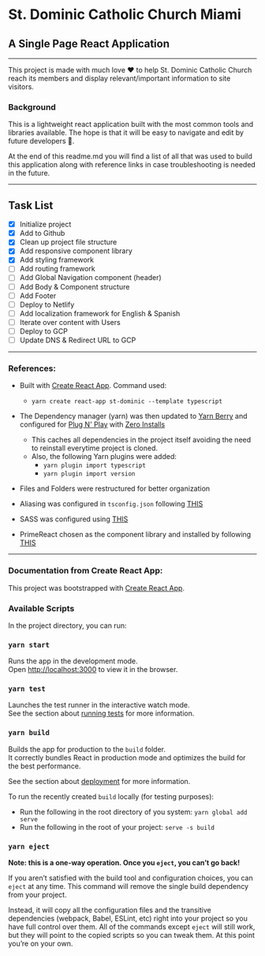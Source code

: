 # St. Dominic Catholic Church Miami 
## A Single Page React Application 
---

This project is made with much love ❤️ to help St. Dominic Catholic Church reach its members and display relevant/important information to site visitors.

### Background
This is a lightweight react application built with the most common tools and libraries available. The hope is that it will be easy to navigate and edit by future developers 🙏. 

At the end of this readme.md you will find a list of all that was used to build this application along with reference links in case troubleshooting is needed in the future.

---
## Task List
- [x] Initialize project
- [x] Add to Github
- [x] Clean up project file structure
- [x] Add responsive component library
- [x] Add styling framework
- [ ] Add routing framework
- [ ] Add Global Navigation component (header)
- [ ] Add Body & Component structure
- [ ] Add Footer
- [ ] Deploy to Netlify
- [ ] Add localization framework for English & Spanish
- [ ] Iterate over content with Users
- [ ] Deploy to GCP 
- [ ] Update DNS & Redirect URL to GCP

---


### References:
- Built with [Create React App](https://create-react-app.dev/docs/getting-started). Command used:

  - `yarn create react-app st-dominic --template typescript`

- The Dependency manager (yarn) was then updated to [Yarn Berry](https://yarnpkg.com/getting-started/migration#step-by-step) and configured for [Plug N' Play](https://yarnpkg.com/getting-started/migration#enabling-it) with [Zero Installs](https://yarnpkg.com/getting-started/qa#which-files-should-be-gitignored)

  - This caches all dependencies in the project itself avoiding the need to reinstall everytime project is cloned.
  - Also, the following Yarn plugins were added:
    - `yarn plugin import typescript` 
    - `yarn plugin import version`

- Files and Folders were restructured for better organization 
- Aliasing was configured in `tsconfig.json` following [THIS](https://create-react-app.dev/docs/importing-a-component/#absolute-imports)
- SASS was configured using [THIS](https://create-react-app.dev/docs/adding-a-sass-stylesheet)
- PrimeReact chosen as the component library and installed by following [THIS](https://primereact.org/installation/)
---
### Documentation from Create React App:
This project was bootstrapped with [Create React App](https://github.com/facebook/create-react-app).

### Available Scripts

In the project directory, you can run:

### `yarn start`

Runs the app in the development mode.\
Open [http://localhost:3000](http://localhost:3000) to view it in the browser.

### `yarn test`

Launches the test runner in the interactive watch mode.\
See the section about [running tests](https://facebook.github.io/create-react-app/docs/running-tests) for more information.

### `yarn build`

Builds the app for production to the `build` folder.\
It correctly bundles React in production mode and optimizes the build for the best performance.

See the section about [deployment](https://facebook.github.io/create-react-app/docs/deployment) for more information.

To run the recently created `build` locally (for testing purposes): 
- Run the following in the root directory of you system: `yarn global add serve`
- Run the following in the root of your project: `serve -s build`

### `yarn eject`

**Note: this is a one-way operation. Once you `eject`, you can’t go back!**

If you aren’t satisfied with the build tool and configuration choices, you can `eject` at any time. This command will remove the single build dependency from your project.

Instead, it will copy all the configuration files and the transitive dependencies (webpack, Babel, ESLint, etc) right into your project so you have full control over them. All of the commands except `eject` will still work, but they will point to the copied scripts so you can tweak them. At this point you’re on your own.

